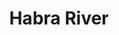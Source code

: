 ---
title: "Habra River"
title_bn: "Khutik–khali  "
description: "It originated from Sapmara-Shalkhali Khaal in Debhata, Satkhira and ended in the River Khelpetuya at Shyamnogor. The length of this river is 36km, width is 80m, depth is 3m and its basin is 100 sq.km."
---